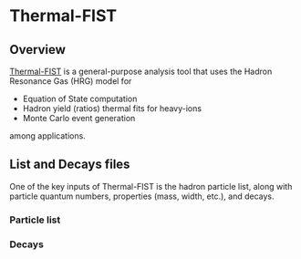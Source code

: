 # Thermal-FIST

## Overview

[Thermal-FIST](https://github.com/vlvovch/Thermal-FIST.git) is a general-purpose analysis tool that uses the Hadron Resonance Gas (HRG) model for

- Equation of State computation
- Hadron yield (ratios) thermal fits for heavy-ions
- Monte Carlo event generation

among applications.

## List and Decays files

One of the key inputs of Thermal-FIST is the hadron particle list, along with particle quantum numbers, properties (mass, width, etc.), and decays.

### Particle list

### Decays
